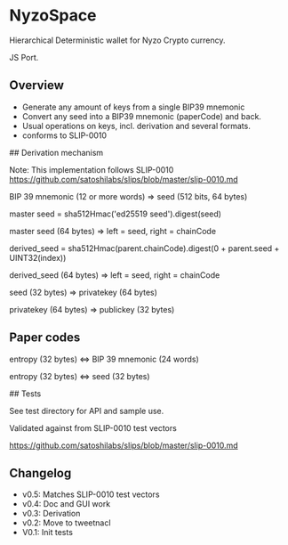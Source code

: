 # NyzoSpace

Hierarchical Deterministic wallet for Nyzo Crypto currency.

JS Port.


## Overview

- Generate any amount of keys from a single BIP39 mnemonic  
- Convert any seed into a BIP39 mnemonic (paperCode) and back.
- Usual operations on keys, incl. derivation and several formats.
- conforms to SLIP-0010 


## Derivation mechanism

Note: This implementation follows SLIP-0010 https://github.com/satoshilabs/slips/blob/master/slip-0010.md


BIP 39 mnemonic (12 or more words) => seed (512 bits, 64 bytes)

master seed = sha512Hmac('ed25519 seed').digest(seed)

master seed (64 bytes) => left = seed, right = chainCode

derived_seed = sha512Hmac(parent.chainCode).digest(0 + parent.seed + UINT32(index))

derived_seed (64 bytes) => left = seed, right = chainCode

seed (32 bytes) => privatekey (64 bytes)

privatekey (64 bytes) => publickey (32 bytes)



## Paper codes

entropy (32 bytes) <=> BIP 39 mnemonic (24 words)

entropy (32 bytes) <=> seed (32 bytes)


## Tests 

See test directory for API and sample use.

Validated against from SLIP-0010 test vectors 

https://github.com/satoshilabs/slips/blob/master/slip-0010.md

## Changelog

- v0.5: Matches SLIP-0010 test vectors
- v0.4: Doc and GUI work
- v0.3: Derivation
- v0.2: Move to tweetnacl
- V0.1: Init tests

